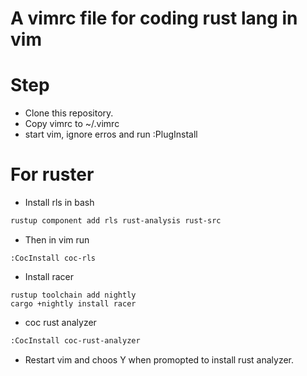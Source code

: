 # A vimrc file for coding rust lang in vim
# Step
- Clone this repository.
- Copy vimrc to ~/.vimrc
- start vim, ignore erros and run :PlugInstall
# For ruster
- Install rls in bash
```bash
rustup component add rls rust-analysis rust-src
```
- Then in vim run
```
:CocInstall coc-rls
```
- Install racer
```
rustup toolchain add nightly
cargo +nightly install racer

```
- coc rust analyzer
```bash
:CocInstall coc-rust-analyzer
```
- Restart vim and choos Y when promopted to install rust analyzer.
